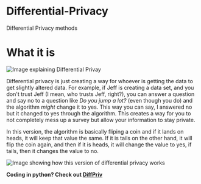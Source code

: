 # Differential-Privacy
Differential Privacy methods

# What it is

![Image explaining Differential Privay](https://www.accessnow.org/cms/assets/uploads/2017/10/local-vs-global-cropped.png)

Differential privacy is just creating a way for whoever is getting the data to get slightly altered data. For example, if Jeff is creating a data set, and you don't trust Jeff (I mean, who trusts Jeff, right?), you can answer a question and say no to a question like *Do you jump a lot?* (even though you do) and the algorithm _might_ change it to yes. This way you can say, I answered no but it changed to yes through the algorithm. This creates a way for you to not completely mess up a survey but allow your information to stay private.

In this version, the algorithm is basically fliping a coin and if it lands on heads, it will keep that value the same. If it is tails on the other hand, it will flip the coin again, and then if it is heads, it will change the value to yes, if tails, then it changes the value to no.

![Image showing how this version of differential privacy works](https://miro.medium.com/max/1082/1*oOkcVZUn4hrsxompg4Ik_g.png)

**Coding in python? Check out [DiffPriv](https://github.com/Quantalabs/DiffPriv)**
